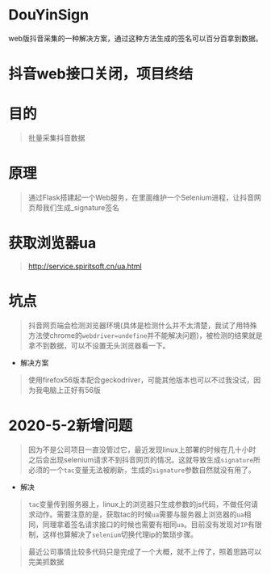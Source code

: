 # DouYinSign
web版抖音采集的一种解决方案，通过这种方法生成的签名可以百分百拿到数据。

# 抖音web接口关闭，项目终结

# 目的

> 批量采集抖音数据

# 原理

> 通过Flask搭建起一个Web服务，在里面维护一个Selenium进程，让抖音网页帮我们生成_signature签名

# 获取浏览器ua

> http://service.spiritsoft.cn/ua.html

# 坑点

> 抖音网页端会检测浏览器环境(具体是检测什么并不太清楚，我试了用特殊方法使chrome的```webdriver=undefine```并不能解决问题)，被检测的结果就是拿不到数据，可以不设置无头浏览器看一下。

- 解决方案

> 使用firefox56版本配合geckodriver，可能其他版本也可以不过我没试，因为我电脑上正好有56版

# 2020-5-2新增问题

> 因为不是公司项目一直没管过它，最近发现linux上部署的时候在几十小时之后会出现selenium请求不到抖音网页的情况。这就导致生成```signature```所必须的一个```tac```变量无法被刷新，生成的```signature```参数自然就没有用了。

- 解决

> ```tac```变量传到服务器上，linux上的浏览器只生成参数的js代码，不做任何请求动作。需要注意的是，获取tac的时候```ua```需要与服务器上浏览器的```ua```相同，同理拿着签名请求接口的时候也需要有相同```ua```。目前没有发现对```IP```有限制，这样也算解决了```selenium```切换代理ip的繁琐步骤。

> 最近公司事情比较多代码只是完成了一个大概，就不上传了，照着思路可以完美抓数据
